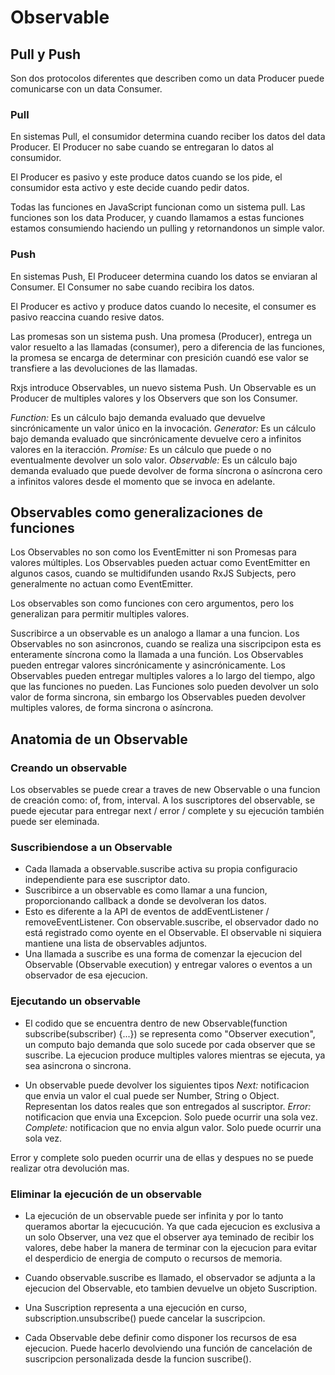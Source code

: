 # Observable

## Pull y Push

Son dos protocolos diferentes que describen como un data Producer puede comunicarse con un data Consumer.

### Pull

En sistemas Pull, el consumidor determina cuando reciber los datos del data Producer. El Producer no sabe cuando se entregaran lo datos al consumidor.

El Producer es pasivo y este produce datos cuando se los pide, el consumidor esta activo y este decide cuando pedir datos.

Todas las funciones en JavaScript funcionan como un sistema pull. Las funciones son los data Producer, y cuando llamamos a estas funciones estamos consumiendo haciendo un pulling y retornandonos un simple valor.

### Push

En sistemas Push, El Produceer determina cuando los datos se enviaran al Consumer. El Consumer no sabe cuando recibira los datos.

El Producer es activo y produce datos cuando lo necesite, el consumer es pasivo reaccina cuando resive datos.

Las promesas son un sistema push. Una promesa (Producer), entrega un valor resuelto a las llamadas (consumer), pero a diferencia de las funciones, la promesa se encarga de determinar con presición cuandó ese valor se transfiere a las devoluciones de las llamadas.

Rxjs introduce Observables, un nuevo sistema Push. Un Observable es un Producer de multiples valores y los Observers que son los Consumer.

*Function:* Es un cálculo bajo demanda evaluado que devuelve sincrónicamente un valor único en la invocación.
*Generator:* Es un cálculo bajo demanda evaluado que sincrónicamente devuelve cero a infinitos valores en la iteracción.
*Promise:* Es un cálculo que puede o no eventualmente devolver un solo valor.
*Observable:* Es un cálculo bajo demanda evaluado que puede devolver de forma síncrona o asíncrona cero a infinitos valores desde el momento que se invoca en adelante.

## Observables como generalizaciones de funciones

Los Observables no son como los EventEmitter ni son Promesas para valores múltiples. Los Observables pueden actuar como EventEmitter en algunos casos, cuando se multidifunden usando RxJS Subjects, pero generalmente no actuan como EventEmitter.

Los observables son como funciones con cero argumentos, pero los generalizan para permitir multiples valores.

Suscribirce a un observable es un analogo a llamar a una funcion.
Los Observables no son asincronos, cuando se realiza una siscripcipon esta es enteramente síncrona como la llamada a una función.
Los Observables pueden entregar valores sincrónicamente y asincrónicamente.
Los Observables pueden entregar multiples valores a lo largo del tiempo, algo que las funciones no pueden.
Las Funciones solo pueden devolver un solo valor de forma sincrona, sin embargo los Observables pueden devolver multiples valores, de forma sincrona o asíncrona.

## Anatomia de un Observable

### Creando un observable

Los observables se puede crear a traves de new Observable o una funcion de creación como: of, from, interval. A los suscriptores del observable, se puede ejecutar para entregar next / error / complete y su ejecución también puede ser eleminada.

### Suscribiendose a un Observable

* Cada llamada a observable.suscribe activa su propia configuracio independiente para ese suscriptor dato.
* Suscribirce a un observable es como llamar a una funcion, proporcionando callback a donde se devolveran los datos.
* Esto es diferente a la API de eventos de addEventListener / removeEventListener. Con observable.suscribe, el observador dado no está registrado como oyente en el Observable. El observable ni siquiera mantiene una lista de observables adjuntos.
* Una llamada a suscribe es una forma de comenzar la ejecucion del Observable (Observable execution) y entregar valores o eventos a un observador de esa ejecucion.

### Ejecutando un observable

* El codido que se encuentra dentro de new Observable(function subscribe(subscriber) {...}) se representa como "Observer execution", un computo bajo demanda que solo sucede por cada observer que se suscribe. La ejecucion produce multiples valores mientras se ejecuta, ya sea asincrona o sincrona.

* Un observable puede devolver los siguientes tipos
*Next:* notificacion que envia un valor el cual puede ser Number, String o Object. Representan los datos reales que son entregados al suscriptor.
*Error:*  notificacion que envia una Excepcion. Solo puede ocurrir una sola vez.
*Complete:* notificacion que no envia algun valor. Solo puede ocurrir una sola vez.

Error y complete solo pueden ocurrir una de ellas y despues no se puede realizar otra devolución mas.

### Eliminar la ejecución de un observable

* La ejecución de un observable puede ser infinita y por lo tanto queramos abortar la ejecucución. 
Ya que cada ejecucion es exclusiva a un solo Observer, una vez que el observer aya teminado de recibir los valores, debe haber la manera de terminar con la ejecucion para evitar el desperdicio de energia de computo o recursos de memoria.

* Cuando observable.suscribe es llamado, el observador se adjunta a la ejecucion del Observable, eto tambien devuelve un objeto Suscription.
* Una Suscription representa a una ejecución en curso, subscription.unsubscribe() puede cancelar la suscripcion.
* Cada Observable debe definir como disponer los recursos de esa ejecucion. Puede hacerlo devolviendo una función de cancelación de suscripcion personalizada desde la funcion suscribe().
